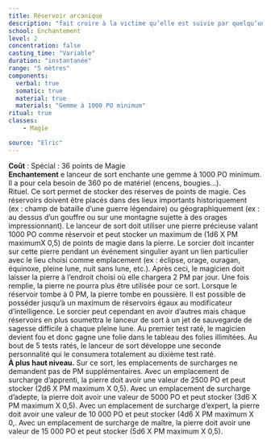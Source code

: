 ```yaml
---
title: Réservoir arcanique
description: "fait croire à la victime qu’elle est suivie par quelqu’un"
school: Enchantement
level: 2
concentration: false
casting_time: "Variable"
duration: "instantanée"
range: "5 mètres"
components:
  verbal: true
  somatic: true
  material: true
  materials: "Gemme à 1000 PO minimum"
ritual: true
classes:
    - Magie

source: "Elric"
---
```

**Coût** : Spécial : 36 points de Magie   
**Enchantement** e lanceur de sort enchante une gemme à 1000 PO minimum. Il a pour cela besoin de 360 po de matériel (encens, bougies...).  
Rituel. Ce sort permet de stocker des réserves de points de magie. Ces réservoirs doivent être placés dans des lieux importants historiquement (ex : champ de bataille d’une guerre légendaire) ou géographiquement (ex : au dessus d’un gouffre ou sur une montagne sujette à des orages impressionnant). Le lanceur de sort doit utiliser une pierre précieuse valant 1000 PO comme réservoir et peut stocker un maximum de (1d6 X PM maximumX 0,5) de points de magie dans la pierre. Le sorcier doit incanter sur cette pierre pendant un événement singulier ayant un lien particulier avec le lieu choisi comme emplacement (ex : éclipse, orage, ouragan, équinoxe, pleine lune, nuit sans lune, etc.). Après ceci, le magicien doit laisser la pierre à l’endroit choisi où elle chargera 2 PM par jour. Une fois remplie, la pierre ne pourra plus être utilisée pour ce sort. Lorsque le réservoir tombe à 0 PM, la pierre tombe en poussière. Il est possible de posséder jusqu’à un maximum de réservoirs égaux au modificateur d’intelligence. Le sorcier peut cependant en avoir d’autres mais chaque réservoirs en plus soumettra le lanceur de sort à un jet de sauvegarde de sagesse difficile à chaque pleine lune. Au premier test raté, le magicien devient fou et donc gagne une folie dans le tableau des folies illimitées. Au bout de 5 tests ratés, le lanceur de sort développe une seconde personnalité qui le consumera totalement au dixième test raté.  
**À plus haut niveau.** Sur ce sort, les emplacements de surcharges ne demandent pas de PM supplémentaires. Avec un emplacement de surcharge d’apprenti, la pierre doit avoir une valeur de 2500 PO et peut stocker (2d6 X PM maximum X 0,5). Avec un emplacement de surcharge d’adepte, la pierre doit avoir une valeur de 5000 PO et peut stocker (3d6 X PM  maximum X 0,5). Avec un emplacement de surcharge d’expert, la pierre doit avoir une valeur de 10 000 PO et peut stocker (4d6 X PM maximum X 0,. Avec un emplacement de surcharge de maître, la pierre doit avoir une valeur de 15 000 PO et peut stocker (5d6 X PM  maximum X 0,5).  
